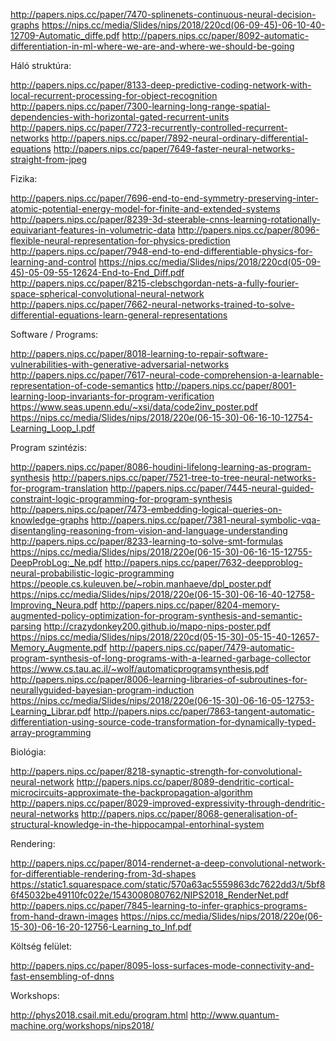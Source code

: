 http://papers.nips.cc/paper/7470-splinenets-continuous-neural-decision-graphs
https://nips.cc/media/Slides/nips/2018/220cd(06-09-45)-06-10-40-12709-Automatic_diffe.pdf
http://papers.nips.cc/paper/8092-automatic-differentiation-in-ml-where-we-are-and-where-we-should-be-going

Háló struktúra:

http://papers.nips.cc/paper/8133-deep-predictive-coding-network-with-local-recurrent-processing-for-object-recognition
http://papers.nips.cc/paper/7300-learning-long-range-spatial-dependencies-with-horizontal-gated-recurrent-units
http://papers.nips.cc/paper/7723-recurrently-controlled-recurrent-networks
http://papers.nips.cc/paper/7892-neural-ordinary-differential-equations
http://papers.nips.cc/paper/7649-faster-neural-networks-straight-from-jpeg

Fizika:

http://papers.nips.cc/paper/7696-end-to-end-symmetry-preserving-inter-atomic-potential-energy-model-for-finite-and-extended-systems
http://papers.nips.cc/paper/8239-3d-steerable-cnns-learning-rotationally-equivariant-features-in-volumetric-data
http://papers.nips.cc/paper/8096-flexible-neural-representation-for-physics-prediction
http://papers.nips.cc/paper/7948-end-to-end-differentiable-physics-for-learning-and-control
https://nips.cc/media/Slides/nips/2018/220cd(05-09-45)-05-09-55-12624-End-to-End_Diff.pdf
http://papers.nips.cc/paper/8215-clebschgordan-nets-a-fully-fourier-space-spherical-convolutional-neural-network
http://papers.nips.cc/paper/7662-neural-networks-trained-to-solve-differential-equations-learn-general-representations

Software / Programs:

http://papers.nips.cc/paper/8018-learning-to-repair-software-vulnerabilities-with-generative-adversarial-networks
http://papers.nips.cc/paper/7617-neural-code-comprehension-a-learnable-representation-of-code-semantics
http://papers.nips.cc/paper/8001-learning-loop-invariants-for-program-verification
https://www.seas.upenn.edu/~xsi/data/code2inv_poster.pdf
https://nips.cc/media/Slides/nips/2018/220e(06-15-30)-06-16-10-12754-Learning_Loop_I.pdf

Program szintézis:

http://papers.nips.cc/paper/8086-houdini-lifelong-learning-as-program-synthesis
http://papers.nips.cc/paper/7521-tree-to-tree-neural-networks-for-program-translation
http://papers.nips.cc/paper/7445-neural-guided-constraint-logic-programming-for-program-synthesis
http://papers.nips.cc/paper/7473-embedding-logical-queries-on-knowledge-graphs
http://papers.nips.cc/paper/7381-neural-symbolic-vqa-disentangling-reasoning-from-vision-and-language-understanding
http://papers.nips.cc/paper/8233-learning-to-solve-smt-formulas
https://nips.cc/media/Slides/nips/2018/220e(06-15-30)-06-16-15-12755-DeepProbLog:_Ne.pdf
http://papers.nips.cc/paper/7632-deepproblog-neural-probabilistic-logic-programming
https://people.cs.kuleuven.be/~robin.manhaeve/dpl_poster.pdf
https://nips.cc/media/Slides/nips/2018/220e(06-15-30)-06-16-40-12758-Improving_Neura.pdf
http://papers.nips.cc/paper/8204-memory-augmented-policy-optimization-for-program-synthesis-and-semantic-parsing
http://crazydonkey200.github.io/mapo-nips-poster.pdf
https://nips.cc/media/Slides/nips/2018/220cd(05-15-30)-05-15-40-12657-Memory_Augmente.pdf
http://papers.nips.cc/paper/7479-automatic-program-synthesis-of-long-programs-with-a-learned-garbage-collector
https://www.cs.tau.ac.il/~wolf/automaticprogramsynthesis.pdf
http://papers.nips.cc/paper/8006-learning-libraries-of-subroutines-for-neurallyguided-bayesian-program-induction
https://nips.cc/media/Slides/nips/2018/220e(06-15-30)-06-16-05-12753-Learning_Librar.pdf
http://papers.nips.cc/paper/7863-tangent-automatic-differentiation-using-source-code-transformation-for-dynamically-typed-array-programming

Biológia:

http://papers.nips.cc/paper/8218-synaptic-strength-for-convolutional-neural-network
http://papers.nips.cc/paper/8089-dendritic-cortical-microcircuits-approximate-the-backpropagation-algorithm
http://papers.nips.cc/paper/8029-improved-expressivity-through-dendritic-neural-networks
http://papers.nips.cc/paper/8068-generalisation-of-structural-knowledge-in-the-hippocampal-entorhinal-system

Rendering:

http://papers.nips.cc/paper/8014-rendernet-a-deep-convolutional-network-for-differentiable-rendering-from-3d-shapes
https://static1.squarespace.com/static/570a63ac5559863dc7622dd3/t/5bf86f45032be49110fc022e/1543008080762/NIPS2018_RenderNet.pdf
http://papers.nips.cc/paper/7845-learning-to-infer-graphics-programs-from-hand-drawn-images
https://nips.cc/media/Slides/nips/2018/220e(06-15-30)-06-16-20-12756-Learning_to_Inf.pdf

Költség felület:

http://papers.nips.cc/paper/8095-loss-surfaces-mode-connectivity-and-fast-ensembling-of-dnns

Workshops:

http://phys2018.csail.mit.edu/program.html
http://www.quantum-machine.org/workshops/nips2018/
